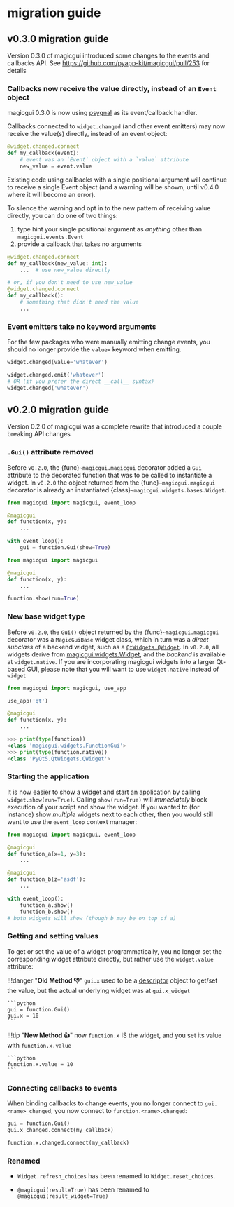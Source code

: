 # migration guide

## v0.3.0 migration guide

Version 0.3.0 of magicgui introduced some changes to the events and callbacks API.
See https://github.com/pyapp-kit/magicgui/pull/253 for details

### Callbacks now receive the value directly, instead of an `Event` object

magicgui 0.3.0 is now using [psygnal](https://github.com/tlambert03/psygnal)
as its event/callback handler.

Callbacks connected to `widget.changed` (and other event emitters) may now receive the
value(s) directly, instead of an event object:

```python title="👎 Old Method (< v0.3.0)"
@widget.changed.connect
def my_callback(event):
    # event was an `Event` object with a `value` attribute
    new_value = event.value
```

Existing code using callbacks with a single positional
argument will continue to receive a single Event object (and a
warning will be shown, until v0.4.0 where it will become an error).

To silence the warning and opt in to the new pattern of receiving
value directly, you can do one of two things:

1. type hint your single positional argument as *anything* other than `magicgui.events.Event`
2. provide a callback that takes no arguments

```python title="👍 New Method (>= v0.3.0)"
@widget.changed.connect
def my_callback(new_value: int):
    ...  # use new_value directly

# or, if you don't need to use new_value
@widget.changed.connect
def my_callback():
    # something that didn't need the value
    ...
```

### Event emitters take no keyword arguments

For the few packages who were manually emitting change events,
you should no longer provide the `value=` keyword when emitting.

```python title="👎 Old Method (< v0.3.0)"
widget.changed(value='whatever')
```

```python title="👍 New Method (>= v0.3.0)"
widget.changed.emit('whatever')
# OR (if you prefer the direct __call__ syntax)
widget.changed('whatever')
```

## v0.2.0 migration guide

Version 0.2.0 of magicgui was a complete rewrite that introduced a couple
breaking API changes

### `.Gui()` attribute removed

Before `v0.2.0`, the {func}`~magicgui.magicgui` decorator added a `Gui` attribute to
the decorated function that was to be called to instantiate a widget.  In `v0.2.0`
the object returned from the {func}`~magicgui.magicgui` decorator is already an
instantiated {class}`~magicgui.widgets.bases.Widget`.

```python title="👎 Old Method (< v0.2.0)"
from magicgui import magicgui, event_loop

@magicgui
def function(x, y):
    ...

with event_loop():
    gui = function.Gui(show=True)
```

```python title="👍 New Method (>= v0.2.0)"
from magicgui import magicgui

@magicgui
def function(x, y):
    ...

function.show(run=True)
```


### New base widget type

Before `v0.2.0`, the `Gui()` object returned by the {func}`~magicgui.magicgui`
decorator was a `MagicGuiBase` widget class, which in turn was a *direct
subclass* of a backend widget, such as a
[`QtWidgets.QWidget`](https://doc.qt.io/qt-5/qwidget.html).  In `v0.2.0`, all
widgets derive from [magicgui.widgets.Widget](magicgui.widgets.bases.Widget),
and the *backend* is available at `widget.native`.  If you are incorporating
magicgui widgets into a larger Qt-based GUI, please note that you will want
to use `widget.native` instead of `widget`

```python
from magicgui import magicgui, use_app

use_app('qt')

@magicgui
def function(x, y):
    ...
```

```python
>>> print(type(function))
<class 'magicgui.widgets.FunctionGui'>
>>> print(type(function.native))
<class 'PyQt5.QtWidgets.QWidget'>
```

### Starting the application

It is now easier to show a widget and start an application by calling
`widget.show(run=True)`. Calling `show(run=True)` will *immediately* block
execution of your script and show the widget.  If you wanted to (for instance)
show *multiple* widgets next to each other, then you would still want to use the
`event_loop` context manager:

```python
from magicgui import magicgui, event_loop

@magicgui
def function_a(x=1, y=3):
    ...

@magicgui
def function_b(z='asdf'):
    ...

with event_loop():
    function_a.show()
    function_b.show()
# both widgets will show (though b may be on top of a)
```

### Getting and setting values

To get or set the value of a widget programmatically, you no
longer set the corresponding widget attribute directly, but rather
use the `widget.value` attribute:

!!!danger "**Old Method 👎**"
    `gui.x` used to be a
    [descriptor](https://docs.python.org/3/glossary.html#term-descriptor) object
    to get/set the value, but the actual underlying widget was at `gui.x_widget`

    ```python
    gui = function.Gui()
    gui.x = 10
    ```

!!!tip "**New Method 👍**"
    now `function.x` IS the widget, and you set its value with
    `function.x.value`

    ```python
    function.x.value = 10
    ```

### Connecting callbacks to events

When binding callbacks to change events, you no longer connect to
`gui.<name>_changed`, you now connect to `function.<name>.changed`:

```python title="👎 Old Method (< v0.2.0)"
gui = function.Gui()
gui.x_changed.connect(my_callback)
```

```python title="👍 New Method (>= v0.2.0)"
function.x.changed.connect(my_callback)
```

### Renamed

- `Widget.refresh_choices` has been renamed to `Widget.reset_choices`.

- `@magicgui(result=True)` has been renamed to `@magicgui(result_widget=True)`
